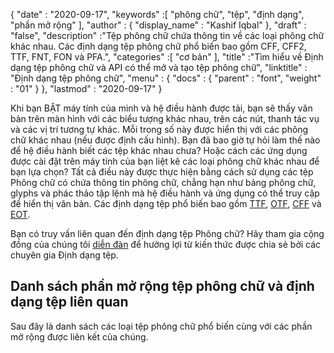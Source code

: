 {
  "date" : "2020-09-17",
  "keywords" :[ "phông chữ", "tệp", "định dạng", "phần mở rộng" ],
  "author" : {
    "display_name" : "Kashif Iqbal"
},
  "draft" : "false",
  "description" :"Tệp phông chữ chứa thông tin về các loại phông chữ khác nhau. Các định dạng tệp phông chữ phổ biến bao gồm CFF, CFF2, TTF, FNT, FON và PFA.",
  "categories" :[ "cơ bản" ],
  "title" :"Tìm hiểu về Định dạng tệp phông chữ và API có thể mở và tạo tệp phông chữ",
  "linktitle" : "Định dạng tệp phông chữ",
  "menu" : {
    "docs" : {
      "parent" : "font",
      "weight" : "01"
}
},
  "lastmod" : "2020-09-17"
}

Khi bạn BẬT máy tính của mình và hệ điều hành được tải, bạn sẽ thấy văn bản trên màn hình với các biểu tượng khác nhau, trên các nút, thanh tác vụ và các vị trí tương tự khác. Mỗi trong số này được hiển thị với các phông chữ khác nhau (nếu được định cấu hình). Bạn đã bao giờ tự hỏi làm thế nào để hệ điều hành biết các tệp khác nhau chưa? Hoặc cách các ứng dụng được cài đặt trên máy tính của bạn liệt kê các loại phông chữ khác nhau để bạn lựa chọn? Tất cả điều này được thực hiện bằng cách sử dụng các tệp Phông chữ có chứa thông tin phông chữ, chẳng hạn như bảng phông chữ, glyphs và phác thảo tập lệnh mà hệ điều hành và ứng dụng có thể truy cập để hiển thị văn bản. Các định dạng tệp phổ biến bao gồm [TTF](/vi/font/ttf/), [OTF](/vi/font/otf/), [CFF](/vi/font/cff/) và [EOT](/vi/font/eot/).

Bạn có truy vấn liên quan đến định dạng tệp Phông chữ? Hãy tham gia cộng đồng của chúng tôi [diễn đàn](https://forum.fileformat.com/c/font/28) để hưởng lợi từ kiến thức được chia sẻ bởi các chuyên gia Định dạng tệp.

## Danh sách phần mở rộng tệp phông chữ và định dạng tệp liên quan

Sau đây là danh sách các loại tệp phông chữ phổ biến cùng với các phần mở rộng được liên kết của chúng.

